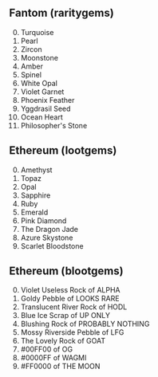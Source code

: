 ## Fantom (raritygems)

0. Turquoise
1. Pearl
2. Zircon
3. Moonstone
4. Amber
5. Spinel
6. White Opal
7. Violet Garnet
8. Phoenix Feather
9. Yggdrasil Seed
10. Ocean Heart
11. Philosopher's Stone

## Ethereum (lootgems)

0. Amethyst
1. Topaz
2. Opal
3. Sapphire
4. Ruby
5. Emerald
6. Pink Diamond
7. The Dragon Jade
8. Azure Skystone
9. Scarlet Bloodstone

## Ethereum (blootgems)

0. Violet Useless Rock of ALPHA
1. Goldy Pebble of LOOKS RARE
2. Translucent River Rock of HODL
3. Blue Ice Scrap of UP ONLY
4. Blushing Rock of PROBABLY NOTHING
5. Mossy Riverside Pebble of LFG
6. The Lovely Rock of GOAT
7. #00FF00 of OG
8. #0000FF of WAGMI
9. #FF0000 of THE MOON
